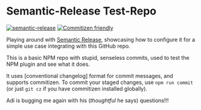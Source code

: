 # Semantic-Release Test-Repo

[![semantic-release](https://img.shields.io/badge/%20%20%F0%9F%93%A6%F0%9F%9A%80-semantic--release-e10079.svg)](https://github.com/semantic-release/semantic-release) [![Commitizen friendly](https://img.shields.io/badge/commitizen-friendly-brightgreen.svg)](http://commitizen.github.io/cz-cli/)

Playing around with [Semantic Release](https://github.com/semantic-release/semantic-release), showcasing how to configure it for a simple use case integrating with this GitHub repo.

This is a basic NPM repo with stupid, senseless commits, used to test the NPM plugin and see what it does.

It uses [conventional changelog] format for commit messages, and supports commitizen.
To commit your staged changes, use `npm run commit` (or just `git cz` if you have commitizen installed globally).

Adi is bugging me again with his (_thoughtful_ he says) questions!!!
